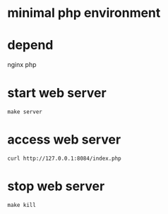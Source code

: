 # minimal php environment

# depend

nginx
php

# start web server

```
make server
```

# access web server

```
curl http://127.0.0.1:8084/index.php
```

# stop web server

```
make kill
```
